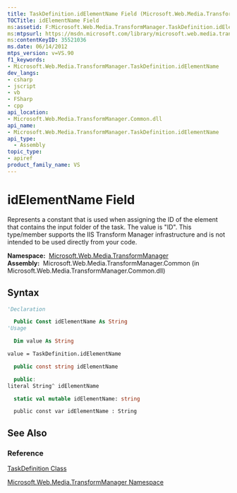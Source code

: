 ```yaml
---
title: TaskDefinition.idElementName Field (Microsoft.Web.Media.TransformManager)
TOCTitle: idElementName Field
ms:assetid: F:Microsoft.Web.Media.TransformManager.TaskDefinition.idElementName
ms:mtpsurl: https://msdn.microsoft.com/library/microsoft.web.media.transformmanager.taskdefinition.idelementname(v=VS.90)
ms:contentKeyID: 35521036
ms.date: 06/14/2012
mtps_version: v=VS.90
f1_keywords:
- Microsoft.Web.Media.TransformManager.TaskDefinition.idElementName
dev_langs:
- csharp
- jscript
- vb
- FSharp
- cpp
api_location:
- Microsoft.Web.Media.TransformManager.Common.dll
api_name:
- Microsoft.Web.Media.TransformManager.TaskDefinition.idElementName
api_type:
  - Assembly
topic_type:
- apiref
product_family_name: VS
---
```


# idElementName Field

Represents a constant that is used when assigning the ID of the element that contains the input folder of the task. The value is "ID". This type/member supports the IIS Transform Manager infrastructure and is not intended to be used directly from your code.

**Namespace:**  [Microsoft.Web.Media.TransformManager](microsoft-web-media-transformmanager-namespace.md)  
**Assembly:**  Microsoft.Web.Media.TransformManager.Common (in Microsoft.Web.Media.TransformManager.Common.dll)

## Syntax

```vb
'Declaration

  Public Const idElementName As String
'Usage

  Dim value As String

value = TaskDefinition.idElementName
```

```csharp
  public const string idElementName
```

```cpp
  public:
literal String^ idElementName
```

``` fsharp
  static val mutable idElementName: string
```

```jscript
  public const var idElementName : String
```

## See Also

### Reference

[TaskDefinition Class](taskdefinition-class-microsoft-web-media-transformmanager.md)

[Microsoft.Web.Media.TransformManager Namespace](microsoft-web-media-transformmanager-namespace.md)
